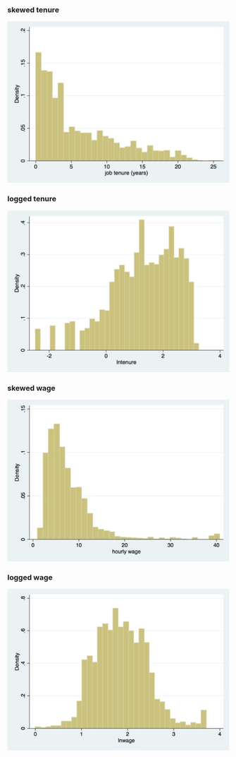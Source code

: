 ### skewed tenure
![alt tag](tenure.jpg)

### logged tenure
![alt tag](lntenure.jpg)

### skewed wage
![alt tag](wage.jpg)

### logged wage
![alt tag](lnwage.jpg)
